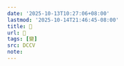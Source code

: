```yaml
---
date: '2025-10-13T10:27:06+08:00'
lastmod: '2025-10-14T21:46:45-08:00'
title: 􁴘
url: 􁴘
tags: [變]
src: DCCV
note:
---
```

